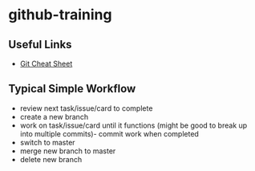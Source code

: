 # github-training

## Useful Links
- [Git Cheat Sheet](http://rogerdudler.github.io/git-guide/files/git_cheat_sheet.pdf)  

## Typical Simple Workflow

- review next task/issue/card to complete
- create a new branch
- work on task/issue/card until it functions (might be good to break up into multiple commits)- commit work when completed
- switch to master
- merge new branch to master
- delete new branch
